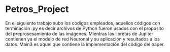 # Petros_Project
En el siguiente trabajo subo los códigos empleados, aquellos códigos con terminación .py es decir archivos de Python fueron usados 
con el proposito del preprosesamiento de las imágenes. Mientras las libretas de Jupiter contienen ya el modelo de red Neuronal
y su aplicación y resultados a los datos. Main3 es aquel que contiene la implementación del código del paper.
